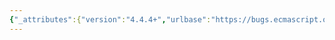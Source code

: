 ```yaml
---
{"_attributes":{"version":"4.4.4+","urlbase":"https://bugs.ecmascript.org/","maintainer":"dherman@mozilla.com"},"bug":{"bug_id":3841,"creation_ts":"2015-02-11 22:00:00 -0800","short_desc":"8.5: redundant call to CreateIntrinsics?","delta_ts":"2015-02-12 12:17:43 -0800","product":"Draft for 6th Edition","component":"editorial issue","version":"Rev 32: February 2, 2015 Draft","rep_platform":"All","op_sys":"All","bug_status":"RESOLVED","resolution":"FIXED","priority":"Normal","bug_severity":"normal","everconfirmed":true,"reporter":{"uid":"jmdyck","name":"Michael Dyck"},"assigned_to":{"uid":"allen","name":"Allen Wirfs-Brock"},"long_desc":[{"commentid":12354,"comment_count":0,"who":{"uid":"jmdyck","name":"Michael Dyck"},"bug_when":"2015-02-11 22:00:43 -0800","thetext":"In 8.5, Initialization calls CreateRealm and InitializeFirstRealm, both of which call CreateIntrinsics. I don't see a reason why two calls would be necessary."},{"commentid":12376,"comment_count":1,"who":{"uid":"allen","name":"Allen Wirfs-Brock"},"bug_when":"2015-02-12 09:20:22 -0800","thetext":"fixed in rev33 editor's draft"},{"commentid":12470,"comment_count":2,"who":{"uid":"allen","name":"Allen Wirfs-Brock"},"bug_when":"2015-02-12 12:17:43 -0800","thetext":"fixed in rev33"}]}}
---
```

